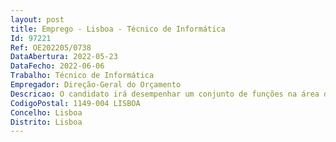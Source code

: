 ```yaml
--- 
layout: post
title: Emprego - Lisboa - Técnico de Informática
Id: 97221
Ref: OE202205/0738
DataAbertura: 2022-05-23
DataFecho: 2022-06-06
Trabalho: Técnico de Informática
Empregador: Direção-Geral do Orçamento
Descricao: O candidato irá desempenhar um conjunto de funções na área da Direção de Serviços de Tecnologias da Informação e Comunicação, da Direção Geral do Orçamento.
CodigoPostal: 1149-004 LISBOA
Concelho: Lisboa
Distrito: Lisboa
--- 
```

